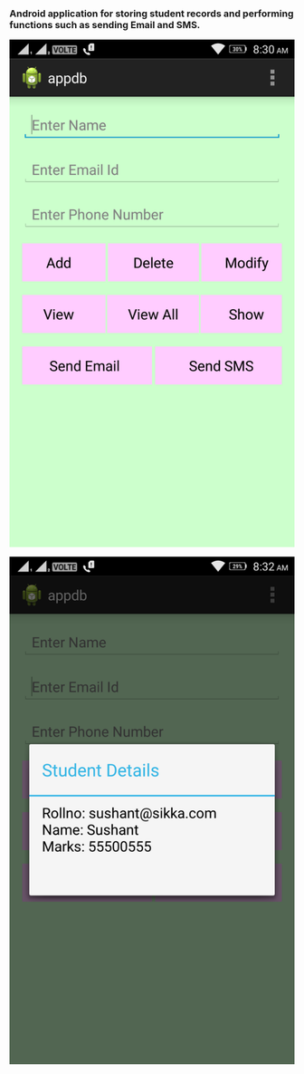 ### Android application for storing student records and performing functions such as sending Email and SMS.

![app screenshot](https://raw.githubusercontent.com/sushantsikka/student-records-db/master/res/appdb1.png)

![app screenshot](https://raw.githubusercontent.com/sushantsikka/student-records-db/master/res/appdb2.png)

